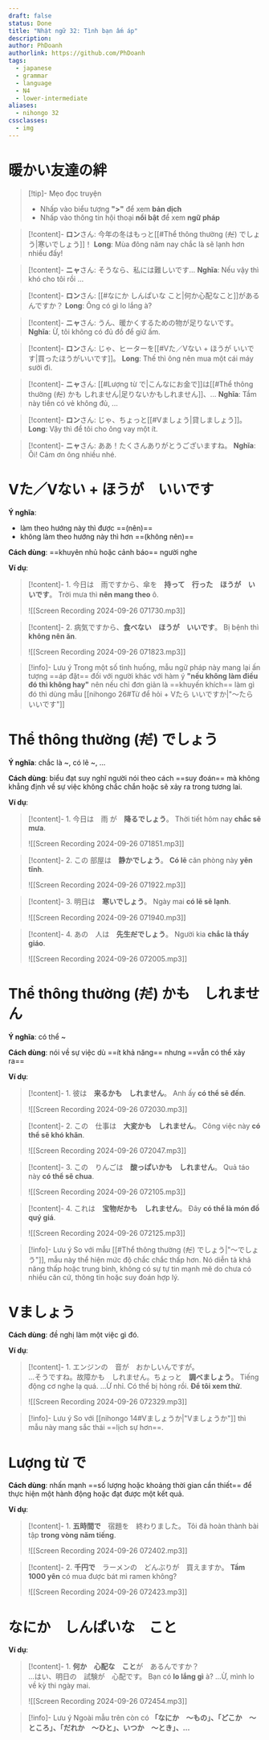```yaml
---
draft: false
status: Done
title: "Nhật ngữ 32: Tình bạn ấm áp"
description:
author: PhDoanh
authorlink: https://github.com/PhDoanh
tags:
  - japanese
  - grammar
  - language
  - N4
  - lower-intermediate
aliases:
  - nihongo 32
cssclasses:
  - img
---
```

# 暖かい友達の絆
> [!tip]- Mẹo đọc truyện
> - Nhấp vào biểu tượng **">"** để xem **bản dịch**
> - Nhấp vào thông tin hội thoại **nổi bật** để xem **ngữ pháp**

> [!content]- **ロン**さん: 今年の冬はもっと[[#Thể thông thường (~~だ~~) でしょう|寒いでしょう]]！
> **Long**: Mùa đông năm nay chắc là sẽ lạnh hơn nhiều đấy!

> [!content]- **ニャ**さん: そうなら、私には難しいです… 
> **Nghĩa**: Nếu vậy thì khó cho tôi rồi ...

> [!content]- **ロン**さん: [[#なにか しんぱいな こと|何か心配なこと]]があるんですか？
> **Long**: Ông có gì lo lắng à?

> [!content]- **ニャ**さん: うん、暖かくするための物が足りないです。
> **Nghĩa**: Ừ, tôi không có đủ đồ để giữ ấm.

> [!content]- **ロン**さん: じゃ、ヒーターを[[#Vた／Vない + ほうが いいです|買ったほうがいいです]]。
> **Long**: Thế thì ông nên mua một cái máy sưởi đi.

> [!content]- **ニャ**さん: [[#Lượng từ で|こんなにお金で]]は[[#Thể thông thường (~~だ~~) かも しれません|足りないかもしれません]]、...
> **Nghĩa**: Tầm này tiền có vẻ không đủ, ...

> [!content]- **ロン**さん: じゃ、ちょっと[[#Vましょう|貸しましょう]]。
> **Long**: Vậy thì để tôi cho ông vay một ít.

> [!content]- **ニャ**さん: ああ！たくさんありがとうございますね。
> **Nghĩa**: Ôi! Cảm ơn ông nhiều nhé.

# Vた／Vない + ほうが　いいです
**Ý nghĩa**:
- làm theo hướng này thì được ==(nên)==
- không làm theo hướng này thì hơn ==(không nên)==

**Cách dùng**: ==khuyên nhủ hoặc cảnh báo== người nghe

**Ví dụ**:
> [!content]- 1\. 今日は　雨ですから、傘を　**持って　行った　ほうが　いいです**。
> Trời mưa thì **nên mang theo** ô.
> 
> ![[Screen Recording 2024-09-26 071730.mp3]]

> [!content]- 2\. 病気ですから、**食べない　ほうが　いいです**。
> Bị bệnh thì **không nên ăn**.
> 
> ![[Screen Recording 2024-09-26 071823.mp3]]

> [!info]- Lưu ý
> Trong một số tình huống, mẫu ngữ pháp này mang lại ấn tượng ==áp đặt== đối với người khác với hàm ý **"nếu không làm điều đó thì không hay"** nên nếu chỉ đơn giản là ==khuyến khích== làm gì đó thì dùng mẫu [[nihongo 26#Từ để hỏi + Vたら いいですか|"～たら　いいです"]]

# Thể thông thường (~~だ~~) でしょう
**Ý nghĩa**: chắc là ~, có lẽ ~, ...

**Cách dùng**: biểu đạt suy nghĩ người nói theo cách ==suy đoán== mà không khẳng định về sự việc không chắc chắn hoặc sẽ xảy ra trong tương lai. 

**Ví dụ**:
> [!content]- 1\. 今日は　雨 が　**降るでしょう**。
> Thời tiết hôm nay **chắc sẽ mưa**.
> 
> ![[Screen Recording 2024-09-26 071851.mp3]]

> [!content]- 2\. この 部屋は　**静かでしょう**。
> **Có lẽ** căn phòng này **yên tĩnh**.
> 
> ![[Screen Recording 2024-09-26 071922.mp3]]

> [!content]- 3\. 明日は　**寒いでしょう**。
> Ngày mai **có lẽ sẽ lạnh**.
> 
> ![[Screen Recording 2024-09-26 071940.mp3]]

> [!content]- 4\. あの　人は　**先生~~だ~~でしょう**。
> Người kia **chắc là thầy giáo**.
> 
> ![[Screen Recording 2024-09-26 072005.mp3]]

# Thể thông thường (~~だ~~) かも　しれません
**Ý nghĩa**: có thể ~

**Cách dùng**: nói về sự việc dù ==ít khả năng== nhưng ==vẫn có thể xảy ra==

**Ví dụ**:
> [!content]- 1\. 彼は　**来るかも　しれません**。
> Anh ấy **có thể sẽ đến**.
> 
> ![[Screen Recording 2024-09-26 072030.mp3]]

> [!content]- 2\. この　仕事は　**大変かも　しれません**。
> Công việc này **có thể sẽ khó khăn**.
> 
> ![[Screen Recording 2024-09-26 072047.mp3]]

> [!content]- 3\. この　りんごは　**酸っぱいかも　しれません**。
> Quả táo này **có thể sẽ chua**.
> 
> ![[Screen Recording 2024-09-26 072105.mp3]]

> [!content]- 4\. これは　**宝物~~だ~~かも　しれません**。
> Đây **có thể là món đồ quý giá**.
> 
> ![[Screen Recording 2024-09-26 072125.mp3]]

> [!info]- Lưu ý
> So với mẫu [[#Thể thông thường (~~だ~~) でしょう|"～でしょう"]], mẫu này thể hiện mức độ chắc chắc thấp hơn. Nó diễn tả khả năng thấp hoặc trung bình, không có sự tự tin mạnh mẽ do chưa có nhiều căn cứ, thông tin hoặc suy đoán hợp lý.

# Vましょう
**Cách dùng**: đề nghị làm một việc gì đó.

**Ví dụ**:
> [!content]- 1\. エンジンの　音が　おかしいんですが。<br>…そうですね。故障かも　しれません。ちょっと　**調べましょう**。
> Tiếng động cơ nghe lạ quá.
> ...Ừ nhỉ. Có thể bị hỏng rồi. **Để tôi xem thử**.
> 
> ![[Screen Recording 2024-09-26 072329.mp3]]

> [!info]- Lưu ý
> So với [[nihongo 14#Vましょうか|"Vましょうか"]] thì mẫu này mang sắc thái ==lịch sự hơn==.

# Lượng từ で
**Cách dùng**: nhấn mạnh ==số lượng hoặc khoảng thời gian cần thiết== để thực hiện một hành động hoặc đạt được một kết quả.

**Ví dụ**:
> [!content]- 1\. **五時間で**　宿題を　終わりました。
> Tôi đã hoàn thành bài tập **trong vòng năm tiếng**.
> 
> ![[Screen Recording 2024-09-26 072402.mp3]]

> [!content]- 2\. **千円で**　ラーメンの　どんぶりが　買えますか。
> **Tầm 1000 yên** có mua được bát mì ramen không?
> 
> ![[Screen Recording 2024-09-26 072423.mp3]]

# なにか　しんぱいな　こと
**Ví dụ**:
> [!content]- 1\. **何か　心配な　こと**が　あるんですか？<br>…はい、明日の　試験が　心配です。
> Bạn có **lo lắng gì** à?
> ...Ừ, mình lo về kỳ thi ngày mai.
> 
> ![[Screen Recording 2024-09-26 072454.mp3]]

> [!info]- Lưu ý
> Ngoài mẫu trên còn có **「なにか　～もの」、「どこか　～ところ」、「だれか　～ひと」、いつか　～とき」、…**






